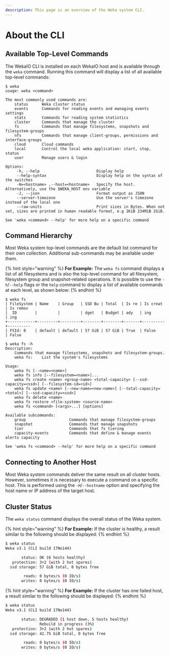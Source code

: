 ```yaml
---
description: This page is an overview of the Weka system CLI.
---
```


# About the CLI

## Available Top-Level Commands

The WekaIO CLI is installed on each WekaIO host and is available through the `weka` command. Running this command will display a list of all available top-level commands:

```text
$ weka
usage: weka <command>

The most commonly used commands are:
    status      Weka cluster status
    events      Commands for reading events and managing events settings
    stats       Commands for reading system statistics
    cluster     Commands that manage the cluster
    fs          Commands that manage filesystems, snapshots and filesystem-groups
    nfs         Commands that manage client-groups, permissions and interface-groups
    cloud       Cloud commands
    local       Control the local weka application: start, stop, status
    user        Manage users & login

Options:
     -h, --help                         Display help
     --help-syntax                      Display help on the syntax of the switches
     -H=<hostname> ,--host=<hostname>   Specify the host. Alternatively, use the $WEKA_HOST env variable
     -J, --json                         Format output as JSON
     --server-timezone                  Use the server's timezone instead of the local one
     --raw-units                        Print sizes in Bytes. When not set, sizes are printed in human readable format, e.g 1KiB 234MiB 2GiB.

See 'weka <command> --help' for more help on a specific command
```

## Command Hierarchy

Most Weka system top-level commands are the default list command for their own collection. Additional sub-commands may be available under them.

{% hint style="warning" %}
**For Example:** The `weka fs` command displays a list of all filesystems and is also the top-level command for all filesystem, filesystem group and snapshot-related operations. It is possible to use the `-h`/`--help` flags or the `help` command to display a list of available commands at each level, as shown below:
{% endhint %}

```text
$ weka fs
| FileSystem | Name    | Group   | SSD Bu | Total  | Is re | Is creat | Is remov 
|  ID        |         |         | dget   | Budget | ady   | ing      | ing      
+------------+---------+---------+--------+--------+-------+----------+----------
| FSId: 0    | default | default | 57 GiB | 57 GiB | True  | False    | False
```

```text
$ weka fs -h
Description:
    Commands that manage filesystems, snapshots and filesystem-groups.
    weka fs:    List the system's filesystems

Usage:
    weka fs [--name=<name>]
    weka fs info [--filesystem=<name>]...
    weka fs create <name> <group-name> <total-capacity> [--ssd-capacity=<ssd>] [--filesystem-id=<id>]
    weka fs update <name> [--new-name=<new-name>] [--total-capacity=<total>] [--ssd-capacity=<ssd>]
    weka fs delete <name>
    weka fs restore <file-system> <source-name>
    weka fs <command> [<args>...] [options]

Available subcommands:
    group                   Commands that manage filesystem-groups
    snapshot                Commands that manage snapshots
    tier                    Commands that fs tiering
    capacity-events         Commands that define & manage events alerts capacity

See 'weka fs <command> --help' for more help on a specific command
```

## Connecting to Another Host

Most Weka system commands deliver the same result on all cluster hosts. However, sometimes it is necessary to execute a command on a specific host. This is performed using the `-H`/`--hostname` option and specifying the host name or IP address of the target host.

## Cluster Status

The `weka status` command displays the overall status of the Weka system. 

{% hint style="warning" %}
**For Example:** If the cluster is healthy, a result similar to the following should be displayed:
{% endhint %}

```bash
$ weka status
Weka v3.1 (CLI build 17No144)

       status: OK (6 hosts healthy)
   protection: 3+2 (with 2 hot spares)
  ssd storage: 57 GiB total, 0 bytes free

        reads: 0 bytes/s (0 IO/s)
       writes: 0 bytes/s (0 IO/s)
```

{% hint style="warning" %}
**For Example:** If the cluster has one failed host, a result similar to the following should be displayed:
{% endhint %}

```bash
$ weka status
Weka v3.1 (CLI build 17No144)

       status: DEGRADED (1 host down, 5 hosts healthy)
               Rebuild in progress (3%)
   protection: 3+2 (with 2 hot spares)
  ssd storage: 42.75 GiB total, 0 bytes free

        reads: 0 bytes/s (0 IO/s)
       writes: 0 bytes/s (0 IO/s)
```



